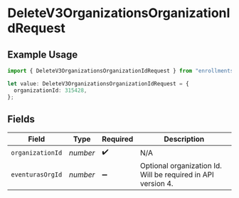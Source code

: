 # DeleteV3OrganizationsOrganizationIdRequest

## Example Usage

```typescript
import { DeleteV3OrganizationsOrganizationIdRequest } from "enrollments-sdk/models/operations";

let value: DeleteV3OrganizationsOrganizationIdRequest = {
  organizationId: 315428,
};
```

## Fields

| Field                                                        | Type                                                         | Required                                                     | Description                                                  |
| ------------------------------------------------------------ | ------------------------------------------------------------ | ------------------------------------------------------------ | ------------------------------------------------------------ |
| `organizationId`                                             | *number*                                                     | :heavy_check_mark:                                           | N/A                                                          |
| `eventurasOrgId`                                             | *number*                                                     | :heavy_minus_sign:                                           | Optional organization Id. Will be required in API version 4. |